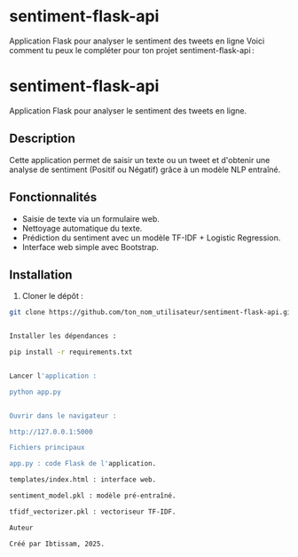 # sentiment-flask-api
Application Flask pour analyser le sentiment des tweets en ligne
Voici comment tu peux le compléter pour ton projet sentiment-flask-api :

# sentiment-flask-api
Application Flask pour analyser le sentiment des tweets en ligne.

## Description
Cette application permet de saisir un texte ou un tweet et d'obtenir une analyse de sentiment (Positif ou Négatif) grâce à un modèle NLP entraîné.

## Fonctionnalités
- Saisie de texte via un formulaire web.
- Nettoyage automatique du texte.
- Prédiction du sentiment avec un modèle TF-IDF + Logistic Regression.
- Interface web simple avec Bootstrap.

## Installation
1. Cloner le dépôt :
```bash
git clone https://github.com/ton_nom_utilisateur/sentiment-flask-api.git


Installer les dépendances :

pip install -r requirements.txt


Lancer l'application :

python app.py


Ouvrir dans le navigateur :

http://127.0.0.1:5000

Fichiers principaux

app.py : code Flask de l'application.

templates/index.html : interface web.

sentiment_model.pkl : modèle pré-entraîné.

tfidf_vectorizer.pkl : vectoriseur TF-IDF.

Auteur

Créé par Ibtissam, 2025.
